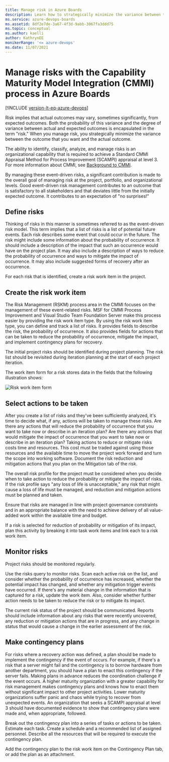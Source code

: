 ```yaml
---
title: Manage risk in Azure Boards
description: Learn how to strategically minimize the variance between the outcome that you want and the actual outcome by managing risk in Azure Boards. 
ms.service: azure-devops-boards
ms.assetid: 8df2e7de-3a67-4f3d-9abb-3067fa3ddd75
ms.topic: conceptual
ms.author: kaelli
author: KathrynEE
monikerRange: '<= azure-devops'
ms.date: 11/07/2021
---
```


# Manage risks with the Capability Maturity Model Integration (CMMI) process in Azure Boards

[!INCLUDE [version-lt-eq-azure-devops](../../../../includes/version-lt-eq-azure-devops.md)]

Risk implies that actual outcomes may vary, sometimes significantly, from expected outcomes. Both the probability of this variance and the degree of variance between actual and expected outcomes is encapsulated in the term "risk." When you manage risk, you strategically minimize the variance between the outcome that you want and the actual outcome.  
  
 The ability to identify, classify, analyze, and manage risks is an organizational capability that is required to achieve a Standard CMMI Appraisal Method for Process Improvement (SCAMPI) appraisal at level 3. For more information about CMMI, see [Background to CMMI](guidance-background-to-cmmi.md).  
  
 By managing these event-driven risks, a significant contribution is made to the overall goal of managing risk at the project, portfolio, and organizational levels. Good event-driven risk management contributes to an outcome that is satisfactory to all stakeholders and that deviates little from the initially expected outcome. It contributes to an expectation of "no surprises!"  
  

<a name="Defining"></a> 


##  Define risks  

Thinking of risks in this manner is sometimes referred to as the event-driven risk model. This term implies that a list of risks is a list of potential future events. Each risk describes some event that could occur in the future. The risk might include some information about the probability of occurrence. It should include a description of the impact that such an occurrence would have on the project plan. It may also include a description of ways to reduce the probability of occurrence and ways to mitigate the impact of occurrence. It may also include suggested forms of recovery after an occurrence.  
  
For each risk that is identified, create a risk work item in the project.  
  
<a name="WorkItem"></a> 

##  Create the risk work item  

The Risk Management (RSKM) process area in the CMMI focuses on the management of these event-related risks. MSF for CMMI Process Improvement and Visual Studio Team Foundation Server make this process easier by providing the risk work item type. By using the risk work item type, you can define and track a list of risks. It provides fields to describe the risk, the probability of occurrence. It also provides fields for actions that can be taken to reduce the probability of occurrence, mitigate the impact, and implement contingency plans for recovery.  
  
The initial project risks should be identified during project planning. The risk list should be revisited during iteration planning at the start of each project iteration.  
  
The work item form for a risk stores data in the fields that the following illustration shows:  
  
![Risk work item form](media/procguid_cmmiriskform.png "ProcGuid_CMMIriskform")  


<a name="SelectActions"></a> 

##  Select actions to be taken  
 After you create a list of risks and they've been sufficiently analyzed, it's time to decide what, if any, actions will be taken to manage these risks. Are there any actions that will reduce the probability of occurrence that you want to take now or describe in an iteration plan? Are there any actions that would mitigate the impact of occurrence that you want to take now or describe in an iteration plan? Taking actions to reduce or mitigate risks costs time and resources. This cost must be traded against using those resources and the available time to move the project work forward and turn the scope into working software. Document the risk reduction and mitigation actions that you plan on the Mitigation tab of the risk.  
  
 The overall risk profile for the project must be considered when you decide when to take action to reduce the probability or mitigate the impact of risks. If the risk profile says "any loss of life is unacceptable," any risk that might cause a loss of life must be managed, and reduction and mitigation actions must be planned and taken.  
  
 Ensure that risks are managed in line with project governance constraints and in an appropriate balance with the need to achieve delivery of all value-added work within the available time and budget.  
  
 If a risk is selected for reduction of probability or mitigation of its impact, plan this activity by breaking it into task work items and link each to a risk work item.  
  

<a name="Monitor"></a> 

##  Monitor risks  

 Project risks should be monitored regularly.  
  
 Use the risks query to monitor risks. Scan each active risk on the list, and consider whether the probability of occurrence has increased, whether the potential impact has changed, and whether any mitigation trigger events have occurred. If there's any material change in the information that is captured for a risk, update the work item. Also, consider whether further action needs to be taken to reduce the risk or to mitigate its impact.  
  
 The current risk status of the project should be communicated. Reports should include information about any risks that were recently uncovered, any reduction or mitigation actions that are in progress, and any change in status that would cause a change in the earlier assessment of the risk.  
  

<a name="Contingency"></a> 

##  Make contingency plans  
 For risks where a recovery action was defined, a plan should be made to implement the contingency if the event of occurs. For example, if there's a risk that a server might fail and the contingency is to borrow hardware from another department, you should have a plan to enact this contingency if the server fails. Making plans in advance reduces the coordination challenge if the event occurs. A higher maturity organization with a greater capability for risk management makes contingency plans and knows how to enact them without significant impact to other project activities. Lower maturity organizations suffer panic and chaos while trying to recover from unexpected events. An organization that seeks a SCAMPI appraisal at level 3 should have documented evidence to show that contingency plans were made and, when appropriate, followed.  
  
 Break out the contingency plan into a series of tasks or actions to be taken. Estimate each task. Create a schedule and a recommended list of assigned personnel. Describe all the resources that will be required to execute the contingency plan.  
  
 Add the contingency plan to the risk work item on the Contingency Plan tab, or add the plan as an attachment.